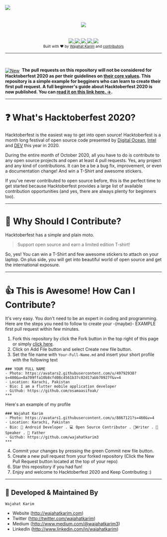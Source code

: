 ![](https://github.com/wajahatkarim3/Hacktoberfest2020/blob/main/Hactoberfest2020-Cover.png)

<h1 align="center"><a href="https://twitter.com/intent/tweet?url=https%3A%2F%2Fgithub.com%2Fwajahatkarim3%2FHacktoberfest2020&text=Are%20you%20ready%20for%20%23Hacktoberfest%202020%3F%20Support%20Open%20Source%20in%20October%20and%20earn%20a%20limited%20edition%20T-shirt%21%20by%20contributing%20your%20profile%20in%20Awesome%20Contributors%20by%20@WajahatKarim&hashtags=DigitalOcean%2CThePracticalDev%2CIntel%2Copensource%20">
        <img src="https://img.shields.io/twitter/url/http/shields.io.svg?style=social"/>
    </a></h1>

<br/>

<div align="center">
    <a href="https://hacktoberfest.digitalocean.com/">
            <img src="https://img.shields.io/badge/Hacktoberfest%202020-Win%20a%20T--Shirt-critical"></img>
</a>
<a href="https://wajahatkarim.com">
        <img src="https://cdn.rawgit.com/sindresorhus/awesome/d7305f38d29fed78fa85652e3a63e154dd8e8829/media/badge.svg"></img>
</a>
    <a href="https://github.com/wajahatkarim3/Hacktoberfest2020/fork">
            <img src="https://img.shields.io/badge/PRs-welcome-brightgreen.svg"></img>
        </a>   
    <a href="https://saythanks.io/to/wajahatkarim3">
        <img src="https://img.shields.io/badge/Say%20Thanks-!-1EAEDB.svg"></img>
    </a>  <a href="https://www.paypal.me/WajahatKarim/5">
        <img src="https://img.shields.io/badge/$-donate-ff69b4.svg?maxAge=2592000&amp;style=flat"></img>
    </a>
    
</div>

<div align="center">
  <sub>Built with ❤︎ by
  <a href="https://twitter.com/WajahatKarim">Wajahat Karim</a> and
  <a href="https://github.com/wajahatkarim3/Hacktoberfest2020/graphs/contributors">
    contributors
  </a>
</div>
  
***  
  
<br> 
<div align="left"><p><a href="https://android.jlelse.eu/the-beginners-guide-to-hacktoberfest-2019-winning-the-t-shirt-1a03b67e68"><img alt="New" align="center" src="https://img.shields.io/badge/%F0%9F%93%84%20-NEW-red.svg" /></a>&nbsp;
<b>The pull requests on this repository will not be considered for Hacktoberfest 2020 as per their guidelines on <a href="https://hacktoberfest.digitalocean.com/details">their core values</a>. This repository is a simple example for begginers who can learn to create their first pull request. A full beginner's guide about Hacktoberfest 2020 is now published. You can <a href="https://android.jlelse.eu/the-beginners-guide-to-hacktoberfest-2019-winning-the-t-shirt-1a03b67e68">read it on this link here. →</a>.
        </b></p></div>  

***  
  
# ❓ What's Hacktoberfest 2020?
Hacktoberfest is the easiest way to get into open source! Hacktoberfest is a month long festival of open source code presented by [Digital Ocean](https://www.digitalocean.com/), [Intel](https://hacktoberfest.digitalocean.com/intel.pdf) and [DEV](https://www.dev.to/) this year in 2020.

During the entire month of October 2020, all you have to do is contribute to any open source projects and open at least 4 pull requests. Yes, any project and any kind of contributions. It can be a be a bug fix, improvement, or even a documentation change! And win a T-Shirt and awesome stickers.

If you’ve never contributed to open source before, this is the perfect time to get started because Hacktoberfest provides a large list of available contribution opportunities (and yes, there are always plenty for beginners too).

***

# 👕 Why Should I Contribute?
Hacktoberfest has a simple and plain moto.
> Support open source and earn a limited edition T-shirt!

So, yes! You can win a T-Shirt and few awesome stickers to attach on your laptop. On plus side, you will get into beautiful world of open source and get the international exposure. 

***

# 👍 This is Awesome! How Can I Contribute? 
It's very easy. You don't need to be an expert in coding and programming. Here are the steps you need to follow to create your -(maybe)- EXAMPLE first pull request within few minutes.
1. Fork this repository by click the Fork button in the top right of this page or simply [click here](https://github.com/wajahatkarim3/Hacktoberfest2019/fork).
2. Click on Add File button and select Create new file button.
3. Set the file name with `Your-Full-Name.md` and insert your short profile with the following text
```
### YOUR FULL NAME
- Photo: https://avatars2.githubusercontent.com/u/49792938?s=400&u=8a709ffa10b8cfd08c4561b37c02d17abb70927f&v=4
- Location: Karachi, Pakistan
- Bio: I am a flutter mobile application developer
- Github: https://github.com/osamaasifoak/
***
```
Here's an example of my profile

```
### Wajahat Karim
- Photo: https://avatars1.githubusercontent.com/u/8867121?s=460&v=4
- Location: Karachi, Pakistan
- Bio: 📱 Android Developer . 💻 Open Source Contributor . 📝Writer . 🎤 Speaker . 👶 Father 
- Github: https://github.com/wajahatkarim3
***
```
4. Commit your changes by pressing the green Commit new file button.
5. Create a new pull request from your forked repository (Click the New Pull Request button located at the top of your repo)
8. Star this repository if you had fun!
9. Enjoy and welcome to Hacktoberfest 2020 and Keep Contributing :)

***

## 👨 Developed & Maintained By

```
Wajahat Karim
```
- Website (http://wajahatkarim.com)
- Twitter (http://twitter.com/wajahatkarim)
- Medium (http://www.medium.com/@wajahatkarim3)
- LinkedIn (http://www.linkedin.com/in/wajahatkarim)
